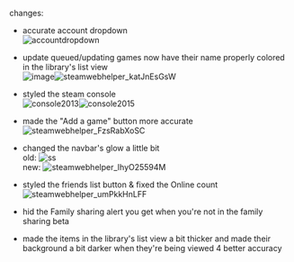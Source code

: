changes:


- accurate account dropdown<br>![accountdropdown](https://github.com/user-attachments/assets/f928d49d-7b07-44fe-97d0-ed7160575b39)

  

- update queued/updating games now have their name properly colored in the library's list view<br>
![image](https://github.com/user-attachments/assets/368b61b7-f269-4ae9-a829-e6092f62481a)![steamwebhelper_katJnEsGsW](https://github.com/user-attachments/assets/e1abf7a0-709b-423d-836b-71c2f0fce792)

- styled the steam console<br>
![console2013](https://github.com/user-attachments/assets/f6fb689c-d5e4-46ff-895b-81f505c7963a)![console2015](https://github.com/user-attachments/assets/d4a0b978-52c1-4506-88c6-427d60930485)



- made the "Add a game" button more accurate<br>
![steamwebhelper_FzsRabXoSC](https://github.com/user-attachments/assets/6977c501-73a4-4e9e-8aa2-8dfc2597e7b4)

- changed the navbar's glow a little bit<br>
old: ![ss](https://github.com/user-attachments/assets/16537aa9-f8d7-49b0-86a8-c6c2041893f5)<br> new: ![steamwebhelper_IhyO25594M](https://github.com/user-attachments/assets/54b5c1f9-7dae-4cfa-b831-77d3897d7808)

- styled the friends list button & fixed the Online count<br>![steamwebhelper_umPkkHnLFF](https://github.com/user-attachments/assets/84fb4387-b111-4088-8bb4-7ec8ddee78e2)

- hid the Family sharing alert you get when you're not in the family sharing beta
- made the items in the library's list view a bit thicker and made their background a bit darker when they're being viewed 4 better accuracy

